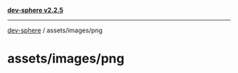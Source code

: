 [**dev-sphere v2.2.5**](../../../README.md)

***

[dev-sphere](../../../modules.md) / assets/images/png

# assets/images/png
